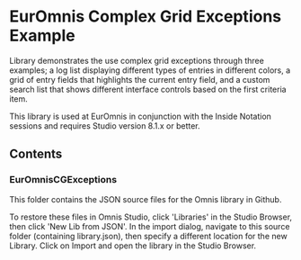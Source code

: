 # EurOmnis Complex Grid Exceptions Example

Library demonstrates the use complex grid exceptions through three examples; a log list displaying different types of entries in different colors, a grid of entry fields that highlights the current entry field, and a custom search list that shows different interface controls based on the first criteria item.

This library is used at EurOmnis in conjunction with the Inside Notation sessions and requires Studio version 8.1.x or better.

## Contents

### EurOmnisCGExceptions

This folder contains the JSON source files for the Omnis library in Github.

To restore these files in Omnis Studio, click 'Libraries' in the Studio Browser, then click 'New Lib from JSON'. In the import dialog, navigate to this source folder (containing library.json), then specify a different location for the new Library. Click on Import and open the library in the Studio Browser.
